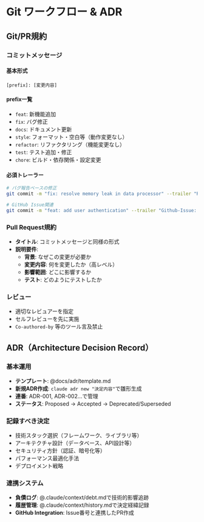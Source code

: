 # Git ワークフロー & ADR

## Git/PR規約

### コミットメッセージ

#### 基本形式
`[prefix]: [変更内容]`

#### prefix一覧
- `feat`: 新機能追加
- `fix`: バグ修正
- `docs`: ドキュメント更新
- `style`: フォーマット・空白等（動作変更なし）
- `refactor`: リファクタリング（機能変更なし）
- `test`: テスト追加・修正
- `chore`: ビルド・依存関係・設定変更

#### 必須トレーラー
```bash
# バグ報告ベースの修正
git commit -m "fix: resolve memory leak in data processor" --trailer "Reported-by: Username"

# GitHub Issue関連
git commit -m "feat: add user authentication" --trailer "Github-Issue: #123"
```

### Pull Request規約
- **タイトル**: コミットメッセージと同様の形式
- **説明要件**:
  - **背景**: なぜこの変更が必要か
  - **変更内容**: 何を変更したか（高レベル）
  - **影響範囲**: どこに影響するか
  - **テスト**: どのようにテストしたか

### レビュー
- 適切なレビュアーを指定
- セルフレビューを先に実施
- `Co-authored-by` 等のツール言及禁止

## ADR（Architecture Decision Record）

### 基本運用
- **テンプレート**: @docs/adr/template.md
- **新規ADR作成**: `claude adr new "決定内容"`で雛形生成
- **連番**: ADR-001, ADR-002...で管理
- **ステータス**: Proposed → Accepted → Deprecated/Superseded

### 記録すべき決定
- 技術スタック選択（フレームワーク、ライブラリ等）
- アーキテクチャ設計（データベース、API設計等）
- セキュリティ方針（認証、暗号化等）
- パフォーマンス最適化手法
- デプロイメント戦略

### 連携システム
- **負債ログ**: @.claude/context/debt.mdで技術的影響追跡
- **履歴管理**: @.claude/context/history.mdで決定経緯記録
- **GitHub Integration**: Issue番号と連携したPR作成